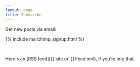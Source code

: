 ```yaml
---
layout: page
title: Subscribe
---
```


<i class="fa fa-envelope"></i> Get new posts via email:

{% include mailchimp_signup.html %}

<br>

<i class="fa fa-rss-square"></i> Here's an [RSS feed]({{ site.url }}/feed.xml), if you're into that.
